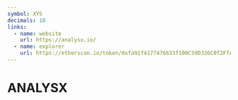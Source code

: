 ```yaml
---
symbol: XYS
decimals: 18
links:
  - name: website
    url: https://analysx.io/
  - name: explorer
    url: https://etherscan.io/token/0xfa91f4177476633f100C59D336C0f2FfAd414CBA
---
```


# ANALYSX
